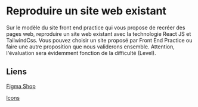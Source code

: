 # Reproduire un site web existant

Sur le modèle du site front end practice qui vous propose de recréer des pages web, reproduire un site web existant avec la technologie React JS et TailwindCss. Vous pouvez choisir un site proposé par Front End Practice ou faire une autre proposition que nous validerons ensemble. Attention, l'évaluation sera évidemment fonction de la difficulté (Level).

## Liens

[Figma Shop](https://www.frontendpractice.com/projects/figma)

[Icons](https://boxicons.com/)